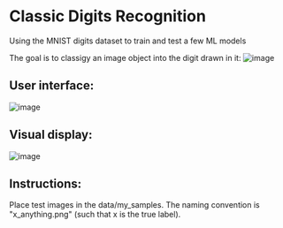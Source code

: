 # Classic Digits Recognition
Using the MNIST digits dataset to train and test a few ML models

The goal is to classigy an image object into the digit drawn in it:
![image](https://github.com/paffon/classic_digits_recognition/assets/45170837/7639ad6c-bd6b-4f73-8946-a16b94018170)


## User interface:
![image](https://github.com/paffon/classic_digits_recognition/assets/45170837/0c1321ec-de7c-4ad2-90dd-f3631feacc67)

## Visual display:
![image](https://github.com/paffon/classic_digits_recognition/assets/45170837/ca6829fb-c0aa-43e7-9bdf-73fef88b0d77)

## Instructions:

Place test images in the data/my_samples.
The naming convention is "x_anything.png" (such that x is the true label).
